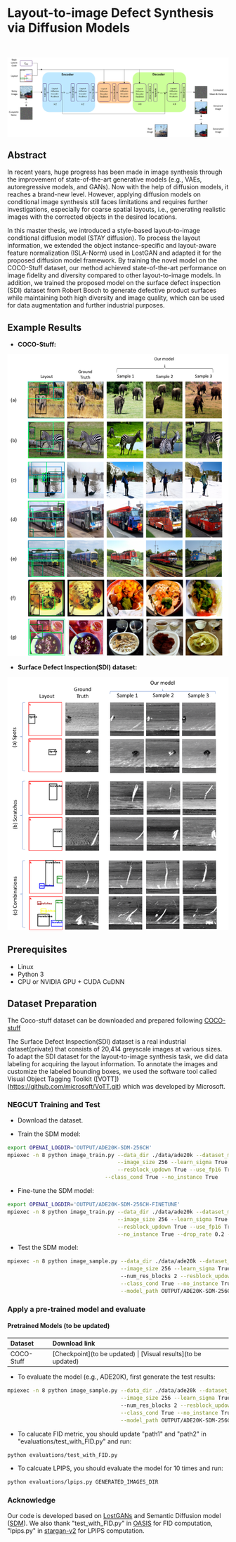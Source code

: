# Layout-to-image Defect Synthesis via Diffusion Models

&nbsp;

<img src='assets\framework.png' align="center">  





## Abstract

In recent years, 
huge progress has been made in image synthesis through the improvement of state-of-the-art generative models 
(e.g., VAEs, autoregressive models, and GANs). 
Now with the help of diffusion models, 
it reaches a brand-new level. 
However, applying diffusion models on conditional image synthesis still faces limitations and requires further investigations, especially for coarse spatial layouts, 
i.e., generating realistic images with the corrected objects in the desired locations.

In this master thesis, 
we introduced a style-based layout-to-image conditional diffusion model (STAY diffusion). 
To process the layout information, 
we extended the object instance-specific and layout-aware feature normalization (ISLA-Norm) used in LostGAN and adapted it for the proposed diffusion model framework. 
By training the novel model on the COCO-Stuff dataset, 
our method achieved state-of-the-art performance on image fidelity and diversity compared to other layout-to-image models. 
In addition, 
we trained the proposed model on the surface defect inspection (SDI) dataset from Robert Bosch to generate defective product surfaces while maintaining both high diversity and image quality, 
which can be used for data augmentation and further industrial purposes.


## Example Results

* **COCO-Stuff:**

<p align='center'>  
  <img src='assets\Coco-stuff-evaluation-2.png'/>
</p>

* **Surface Defect Inspection(SDI) dataset:**


<p align='center'>  
  <img src='assets/SDI-evaluation-2.png'/>
</p>

## Prerequisites
- Linux
- Python 3
- CPU or NVIDIA GPU + CUDA CuDNN

## Dataset Preparation
The Coco-stuff dataset can be downloaded and prepared following [COCO-stuff](https://github.com/nightrome/cocostuff.git)

The Surface Defect Inspection(SDI) dataset is a real industrial dataset(private) that consists of 20,414 greyscale images at various sizes.
To adapt the SDI dataset for the layout-to-image synthesis task, we did data labeling for acquiring the layout information. 
To annotate the images and customize the labeled bounding boxes, we used the software tool called Visual Object Tagging Toolkit ([VOTT])(https://github.com/microsoft/VoTT.git) which was developed by Microsoft.

### NEGCUT Training and Test

- Download the dataset.

- Train the SDM model:
```bash
export OPENAI_LOGDIR='OUTPUT/ADE20K-SDM-256CH'
mpiexec -n 8 python image_train.py --data_dir ./data/ade20k --dataset_mode ade20k --lr 1e-4 --batch_size 4 --attention_resolutions 32,16,8 --diffusion_steps 1000 \
                                   --image_size 256 --learn_sigma True --noise_schedule linear --num_channels 256 --num_head_channels 64 --num_res_blocks 2  \
                                   --resblock_updown True --use_fp16 True --use_scale_shift_norm True --use_checkpoint True --num_classes 151 \
	                           --class_cond True --no_instance True
```

- Fine-tune the SDM model:
```bash
export OPENAI_LOGDIR='OUTPUT/ADE20K-SDM-256CH-FINETUNE'
mpiexec -n 8 python image_train.py --data_dir ./data/ade20k --dataset_mode ade20k --lr 2e-5 --batch_size 4 --attention_resolutions 32,16,8 --diffusion_steps 1000 \
                                   --image_size 256 --learn_sigma True --noise_schedule linear --num_channels 256 --num_head_channels 64 --num_res_blocks 2 \
                                   --resblock_updown True --use_fp16 True --use_scale_shift_norm True --use_checkpoint True --num_classes 151 --class_cond True \
                                   --no_instance True --drop_rate 0.2 --resume_checkpoint OUTPUT/ADE20K-SDM-256CH/model.pt
```

- Test the SDM model:
```bash
mpiexec -n 8 python image_sample.py --data_dir ./data/ade20k --dataset_mode ade20k --attention_resolutions 32,16,8 --diffusion_steps 1000 \
                                    --image_size 256 --learn_sigma True --noise_schedule linear --num_channels 256 --num_head_channels 64 \ 
                                    --num_res_blocks 2 --resblock_updown True --use_fp16 True --use_scale_shift_norm True --num_classes 151 \
                                    --class_cond True --no_instance True --batch_size 2 --num_samples 2000 --s 1.5 \
                                    --model_path OUTPUT/ADE20K-SDM-256CH-FINETUNE/ema_0.9999_best.pt --results_path RESULTS/ADE20K-SDM-256CH
```

### Apply a pre-trained model and evaluate

#### Pretrained Models (to be updated)
|Dataset       |Download link     |
|:-------------|:-----------------|
|COCO-Stuff |[Checkpoint](to be updated) \| [Visual results](to be updated)|

- To evaluate the model (e.g., ADE20K), first generate the test results:
```bash
mpiexec -n 8 python image_sample.py --data_dir ./data/ade20k --dataset_mode ade20k --attention_resolutions 32,16,8 --diffusion_steps 1000 \
                                    --image_size 256 --learn_sigma True --noise_schedule linear --num_channels 256 --num_head_channels 64 \ 
                                    --num_res_blocks 2 --resblock_updown True --use_fp16 True --use_scale_shift_norm True --num_classes 151 \
                                    --class_cond True --no_instance True --batch_size 2 --num_samples 2000 --s 1.5 \
                                    --model_path OUTPUT/ADE20K-SDM-256CH-FINETUNE/ema_0.9999_best.pt --results_path RESULTS/ADE20K-SDM-256CH
```

- To calucate FID metric, you should update "path1" and "path2" in "evaluations/test_with_FID.py" and run:
```bash
python evaluations/test_with_FID.py
```

- To calcuate LPIPS, you should evaluate the model for 10 times and run:
```bash
python evaluations/lpips.py GENERATED_IMAGES_DIR
```

### Acknowledge
Our code is developed based on [LostGANs](https://github.com/WillSuen/LostGANs.git) and Semantic Diffusion model ([SDM](https://github.com/WeilunWang/semantic-diffusion-model.git)). We also thank "test_with_FID.py" in [OASIS](https://github.com/boschresearch/OASIS) for FID computation, "lpips.py" in [stargan-v2](https://github.com/clovaai/stargan-v2) for LPIPS computation.
